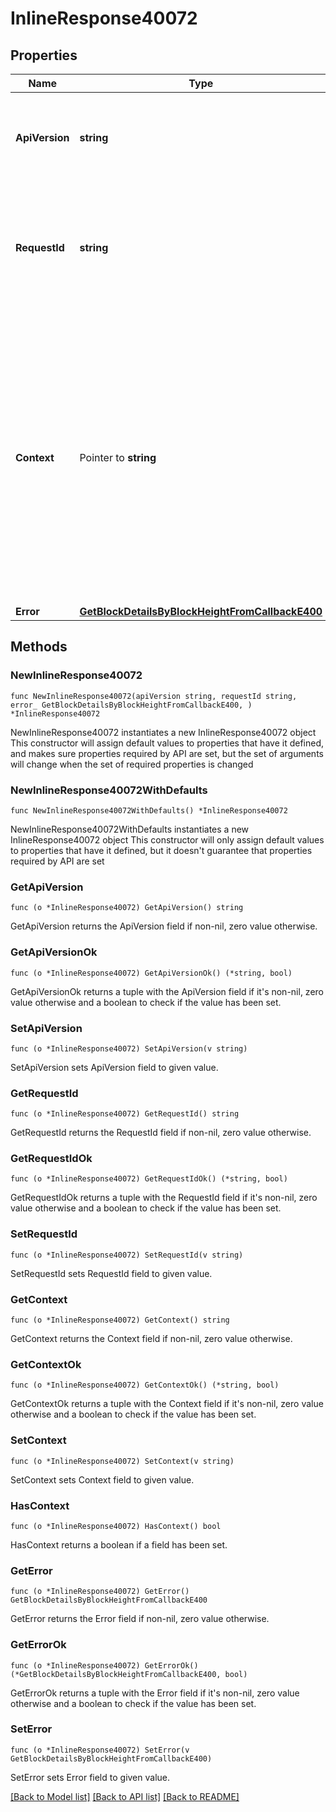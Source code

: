 # InlineResponse40072

## Properties

Name | Type | Description | Notes
------------ | ------------- | ------------- | -------------
**ApiVersion** | **string** | Specifies the version of the API that incorporates this endpoint. | 
**RequestId** | **string** | Defines the ID of the request. The &#x60;requestId&#x60; is generated by Crypto APIs and it&#39;s unique for every request. | 
**Context** | Pointer to **string** | In batch situations the user can use the context to correlate responses with requests. This property is present regardless of whether the response was successful or returned as an error. &#x60;context&#x60; is specified by the user. | [optional] 
**Error** | [**GetBlockDetailsByBlockHeightFromCallbackE400**](GetBlockDetailsByBlockHeightFromCallbackE400.md) |  | 

## Methods

### NewInlineResponse40072

`func NewInlineResponse40072(apiVersion string, requestId string, error_ GetBlockDetailsByBlockHeightFromCallbackE400, ) *InlineResponse40072`

NewInlineResponse40072 instantiates a new InlineResponse40072 object
This constructor will assign default values to properties that have it defined,
and makes sure properties required by API are set, but the set of arguments
will change when the set of required properties is changed

### NewInlineResponse40072WithDefaults

`func NewInlineResponse40072WithDefaults() *InlineResponse40072`

NewInlineResponse40072WithDefaults instantiates a new InlineResponse40072 object
This constructor will only assign default values to properties that have it defined,
but it doesn't guarantee that properties required by API are set

### GetApiVersion

`func (o *InlineResponse40072) GetApiVersion() string`

GetApiVersion returns the ApiVersion field if non-nil, zero value otherwise.

### GetApiVersionOk

`func (o *InlineResponse40072) GetApiVersionOk() (*string, bool)`

GetApiVersionOk returns a tuple with the ApiVersion field if it's non-nil, zero value otherwise
and a boolean to check if the value has been set.

### SetApiVersion

`func (o *InlineResponse40072) SetApiVersion(v string)`

SetApiVersion sets ApiVersion field to given value.


### GetRequestId

`func (o *InlineResponse40072) GetRequestId() string`

GetRequestId returns the RequestId field if non-nil, zero value otherwise.

### GetRequestIdOk

`func (o *InlineResponse40072) GetRequestIdOk() (*string, bool)`

GetRequestIdOk returns a tuple with the RequestId field if it's non-nil, zero value otherwise
and a boolean to check if the value has been set.

### SetRequestId

`func (o *InlineResponse40072) SetRequestId(v string)`

SetRequestId sets RequestId field to given value.


### GetContext

`func (o *InlineResponse40072) GetContext() string`

GetContext returns the Context field if non-nil, zero value otherwise.

### GetContextOk

`func (o *InlineResponse40072) GetContextOk() (*string, bool)`

GetContextOk returns a tuple with the Context field if it's non-nil, zero value otherwise
and a boolean to check if the value has been set.

### SetContext

`func (o *InlineResponse40072) SetContext(v string)`

SetContext sets Context field to given value.

### HasContext

`func (o *InlineResponse40072) HasContext() bool`

HasContext returns a boolean if a field has been set.

### GetError

`func (o *InlineResponse40072) GetError() GetBlockDetailsByBlockHeightFromCallbackE400`

GetError returns the Error field if non-nil, zero value otherwise.

### GetErrorOk

`func (o *InlineResponse40072) GetErrorOk() (*GetBlockDetailsByBlockHeightFromCallbackE400, bool)`

GetErrorOk returns a tuple with the Error field if it's non-nil, zero value otherwise
and a boolean to check if the value has been set.

### SetError

`func (o *InlineResponse40072) SetError(v GetBlockDetailsByBlockHeightFromCallbackE400)`

SetError sets Error field to given value.



[[Back to Model list]](../README.md#documentation-for-models) [[Back to API list]](../README.md#documentation-for-api-endpoints) [[Back to README]](../README.md)


